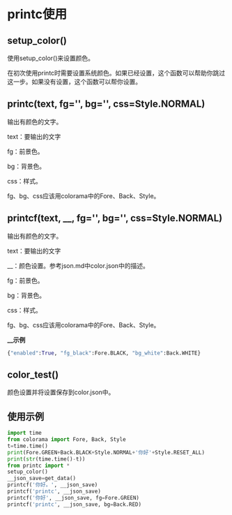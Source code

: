 # printc使用

## setup_color()

使用setup_color()来设置颜色。

在初次使用printc时需要设置系统颜色。如果已经设置，这个函数可以帮助你跳过这一步。如果没有设置，这个函数可以帮你设置。

## printc(text, fg='', bg='', css=Style.NORMAL)

输出有颜色的文字。

text：要输出的文字

fg：前景色。

bg：背景色。

css：样式。

fg、bg、css应该用colorama中的Fore、Back、Style。

## printcf(text, __, fg='', bg='', css=Style.NORMAL)

输出有颜色的文字。

text：要输出的文字

__：颜色设置。参考json.md中color.json中的描述。

fg：前景色。

bg：背景色。

css：样式。

fg、bg、css应该用colorama中的Fore、Back、Style。

**__示例**
```python
{"enabled":True, "fg_black":Fore.BLACK, "bg_white":Back.WHITE}
```

## color_test()

颜色设置并将设置保存到color.json中。

## 使用示例
```python
import time
from colorama import Fore, Back, Style
t=time.time()
print(Fore.GREEN+Back.BLACK+Style.NORMAL+'你好'+Style.RESET_ALL)
print(str(time.time()-t))
from printc import *
setup_color()
__json_save=get_data()
printcf('你好。', __json_save)
printcf('printc', __json_save)
printcf('你好', __json_save, fg=Fore.GREEN)
printcf('printc', __json_save, bg=Back.RED)
```